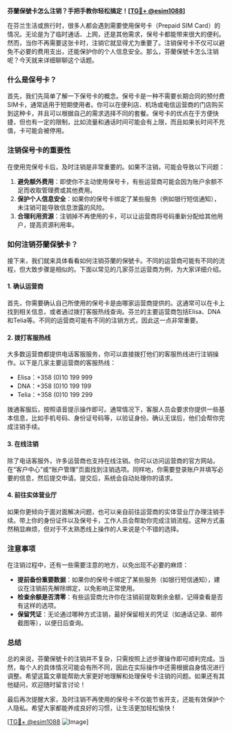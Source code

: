 **芬蘭保號卡怎么注销？手把手教你轻松搞定！[[TG💪+ @esim1088](https://t.me/s/esim1088)]**

在芬兰生活或旅行时，很多人都会遇到需要使用保号卡（Prepaid SIM Card）的情况。无论是为了临时通话、上网，还是其他需求，保号卡都能带来很大的便利。然而，当你不再需要这张卡时，注销它就显得尤为重要了。注销保号卡不仅可以避免不必要的费用支出，还能保护你的个人信息安全。那么，芬蘭保號卡怎么注销呢？今天就来详细聊聊这个话题。

### 什么是保号卡？

首先，我们先简单了解一下保号卡的概念。保号卡是一种不需要长期合同的预付费SIM卡，通常适用于短期使用者。你可以在便利店、机场或电信运营商的门店购买到这种卡，并且可以根据自己的需求选择不同的套餐。保号卡的优点在于方便快捷，但也有一定的限制，比如流量和通话时间可能会有上限，而且如果长时间不充值，卡可能会被停用。

### 注销保号卡的重要性

在使用完保号卡后，及时注销是非常重要的。如果不注销，可能会导致以下问题：

1. **避免额外费用**：即使你不主动使用保号卡，有些运营商可能会因为账户余额不足而收取管理费或其他费用。
2. **保护个人信息安全**：如果你的保号卡绑定了某些服务（例如银行短信通知），未注销可能导致信息泄露的风险。
3. **合理利用资源**：注销掉不再使用的卡，可以让运营商将号码重新分配给其他用户，提高资源利用率。

### 如何注销芬蘭保號卡？

接下来，我们就来具体看看如何注销芬蘭的保號卡。不同的运营商可能有不同的流程，但大致步骤是相似的。下面以常见的几家芬兰运营商为例，为大家详细介绍。

#### 1. 确认运营商

首先，你需要确认自己所使用的保号卡是由哪家运营商提供的。这通常可以在卡上找到相关信息，或者通过拨打客服热线查询。芬兰的主要运营商包括Elisa、DNA和Telia等。不同的运营商可能有不同的注销方式，因此这一点非常重要。

#### 2. 拨打客服热线

大多数运营商都提供电话客服服务，你可以直接拨打他们的客服热线进行注销操作。以下是几家主要运营商的客服热线：

- Elisa：+358 (0)10 199 999
- DNA：+358 (0)10 199 199
- Telia：+358 (0)10 199 299

拨通客服后，按照语音提示操作即可。通常情况下，客服人员会要求你提供一些基本信息，比如手机号码、身份证号码等，以验证身份。确认无误后，他们会帮你完成注销手续。

#### 3. 在线注销

除了电话客服外，许多运营商也支持在线注销。你可以访问运营商的官方网站，在“客户中心”或“账户管理”页面找到注销选项。同样地，你需要登录账户并填写必要的信息，然后提交申请。提交后，系统会自动处理你的请求。

#### 4. 前往实体营业厅

如果你更倾向于面对面解决问题，也可以亲自前往运营商的实体营业厅办理注销手续。带上你的身份证件以及保号卡，工作人员会帮助你完成注销流程。这种方式虽然稍显麻烦，但对于不太熟悉线上操作的人来说是个不错的选择。

### 注意事项

在注销过程中，还有一些需要注意的地方，以免出现不必要的麻烦：

- **提前备份重要数据**：如果你的保号卡绑定了某些服务（如银行短信通知），建议在注销前先解除绑定，以免影响正常使用。
- **检查余额是否清零**：有些运营商允许你在注销前提取剩余金额，记得查看是否有这样的选项。
- **保留凭证**：无论通过哪种方式注销，最好保留相关的凭证（如通话记录、邮件截图等），以便日后查询。

### 总结

总的来说，芬蘭保號卡的注销并不复杂，只需按照上述步骤操作即可顺利完成。当然，每个人的具体情况可能会有所不同，因此在实际操作中还需根据自身情况进行调整。希望这篇文章能帮助大家更好地理解和处理保号卡注销的问题。如果还有其他疑问，欢迎随时留言讨论！

最后再次提醒大家，及时注销不再使用的保号卡不仅能节省开支，还能有效保护个人隐私。希望大家都能养成良好的习惯，让生活更加轻松愉快！

[[TG💪+ @esim1088](https://t.me/s/esim1088) ![Image](https://i.postimg.cc/4NQfJmqS/Snipaste-2025-05-13-00-14-12.png)]